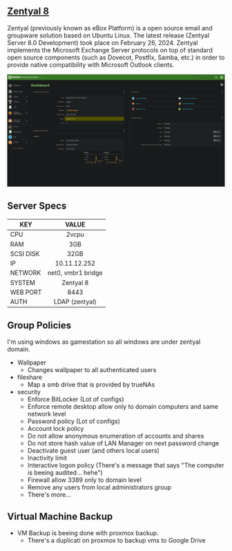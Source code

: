 ## [Zentyal 8](https://zentyal.com/)
Zentyal (previously known as eBox Platform) is a open source email and groupware solution based on Ubuntu Linux. The latest release (Zentyal Server 8.0 Development) took place on February 26, 2024. Zentyal implements the Microsoft Exchange Server protocols on top of standard open source components (such as Dovecot, Postfix, Samba, etc.) in order to provide native compatibility with Microsoft Outlook clients.

[![grafana](../../static/images/zentyal-dashboard.png)]()

## Server Specs
| KEY | VALUE |
|--------|:-----------:|
| CPU | 2vcpu |
| RAM | 3GB |
| SCSI DISK | 32GB |
| IP | 10.11.12.252 |
| NETWORK | net0, vmbr1 bridge |
| SYSTEM | Zentyal 8 |
| WEB PORT | 8443 |
| AUTH | LDAP (zentyal) |

## Group Policies
I'm using windows as gamestation so all windows are under zentyal domain.
- Wallpaper
  - Changes wallpaper to all authenticated users
- fileshare
  - Map a smb drive that is provided by trueNAs
- security
  - Enforce BitLocker (Lot of configs)
  - Enforce remote desktop allow only to domain computers and same network level
  - Password policy (Lot of configs)
  - Account lock policy
  - Do not allow anonymous enumeration of accounts and shares
  - Do not store hash value of LAN Manager on next password change
  - Deactivate guest user (and others local users)
  - Inactivity limit
  - Interactive logon policy (There's a message that says "The computer is beeing audited... hehe")
  - Firewall allow 3389 only to domain level
  - Remove any users from local administrators group
  - There's more...

## Virtual Machine Backup
- VM Backup is beeing done with proxmox backup.
  - There's a duplicati on proxmox to backup vms to Google Drive